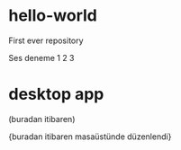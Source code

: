 # hello-world
First ever repository

Ses deneme 1 2 3

# desktop app

(buradan itibaren)

{buradan itibaren masaüstünde düzenlendi}